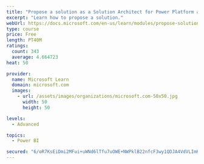 ```yaml
---
title: "Propose a solution as a Solution Architect for Power Platform and Dynamics 365"
excerpt: "Learn how to propose a solution."
webUrl: https://docs.microsoft.com/en-us/learn/modules/propose-solution/
type: course
price: Free
length: PT40M
ratings:
  count: 343
  average: 4.664723
heat: 50

provider:
  name: Microsoft Learn
  domain: microsoft.com
  images:
    - url: /assets/images/organizations/microsoft.com-50x50.jpg
      width: 50
      height: 50

levels:
  - Advanced

topics:
  - Power BI

secured: "6/oR7KsEiDmi2MFui+uWNd6lTfu7uOWE+NWPklB22nfcF3wy1QDJA4VdVLImKhNdgaoaaD3cG0lNt3BfnjMdSDTGOtSfQqGFydZOVdq83HquJNMvoHd19op6NMqN2d9zcgGhRdvVE8dIH0S4Jc15i2lymNaJXbETn/jRRlhtq1pHM+Q2QQckZUOGkchXYnyMByeKBVh0hphgt6DK9x6+V+FzPAGjPwyzWXNRInmH/LQ6zeDpgt2ie26lSahWiWNyF6V8IZa3fS8Qr43/tpA39Uznu3oQOZJwE8hIQvs/bBes3tb1rrfw+S9nbZDUiBTiBRQw55IBxMnLQAY0dVFRWqMWzgJ4nq4wkT3uJBZ3KC1AT0E31vNE2DaKbIrZiTliAp5ES07QENoW3t3oH9fMu3DYxipDPVCZP4Gjvv0tUA4=;yf/okFMFbCZlyu09VO8BaQ=="
---
```


